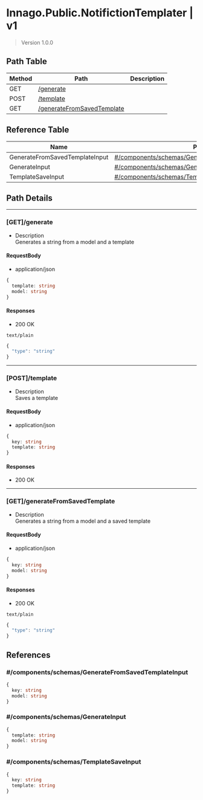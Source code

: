 # Innago.Public.NotifictionTemplater | v1

> Version 1.0.0

## Path Table

| Method | Path | Description |
| --- | --- | --- |
| GET | [/generate](#getgenerate) |  |
| POST | [/template](#posttemplate) |  |
| GET | [/generateFromSavedTemplate](#getgeneratefromsavedtemplate) |  |

## Reference Table

| Name | Path | Description |
| --- | --- | --- |
| GenerateFromSavedTemplateInput | [#/components/schemas/GenerateFromSavedTemplateInput](#componentsschemasgeneratefromsavedtemplateinput) |  |
| GenerateInput | [#/components/schemas/GenerateInput](#componentsschemasgenerateinput) |  |
| TemplateSaveInput | [#/components/schemas/TemplateSaveInput](#componentsschemastemplatesaveinput) |  |

## Path Details

***

### [GET]/generate

- Description  
Generates a string from a model and a template

#### RequestBody

- application/json

```ts
{
  template: string
  model: string
}
```

#### Responses

- 200 OK

`text/plain`

```ts
{
  "type": "string"
}
```

***

### [POST]/template

- Description  
Saves a template

#### RequestBody

- application/json

```ts
{
  key: string
  template: string
}
```

#### Responses

- 200 OK

***

### [GET]/generateFromSavedTemplate

- Description  
Generates a string from a model and a saved template

#### RequestBody

- application/json

```ts
{
  key: string
  model: string
}
```

#### Responses

- 200 OK

`text/plain`

```ts
{
  "type": "string"
}
```

## References

### #/components/schemas/GenerateFromSavedTemplateInput

```ts
{
  key: string
  model: string
}
```

### #/components/schemas/GenerateInput

```ts
{
  template: string
  model: string
}
```

### #/components/schemas/TemplateSaveInput

```ts
{
  key: string
  template: string
}
```